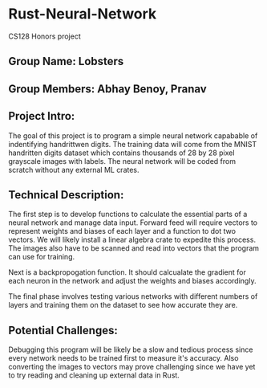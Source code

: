 # Rust-Neural-Network
CS128 Honors project

## Group Name: Lobsters
## Group Members: Abhay Benoy, Pranav

## Project Intro:
The goal of this project is to program a simple neural network capabable of indentifying handrittwen digits. The training data will come from the MNIST handritten digits dataset which contains thousands of 28 by 28 pixel grayscale images with labels. The neural network will be coded from scratch without any external ML crates.

## Technical Description:
The first step is to develop functions to calculate the essential parts of a neural network and manage data input. Forward feed will require vectors to represent weights and biases of each layer and a function to dot two vectors. We will likely install a linear algebra crate to expedite this process. The images also have to be scanned and read into vectors that the program can use for training.

Next is a backpropogation function. It should calcualate the gradient for each neuron in the network and adjust the weights and biases accordingly.

The final phase involves testing various networks with different numbers of layers and training them on the dataset to see how accurate they are.

## Potential Challenges:
Debugging this program will be likely be a slow and tedious process since every network needs to be trained first to measure it's accuracy. Also converting the images to vectors may prove challenging since we have yet to try reading and cleaning up external data in Rust.
